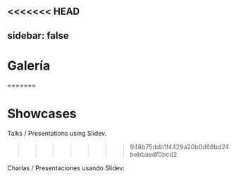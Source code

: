 <<<<<<< HEAD
---
sidebar: false
---

# Galería
=======
# Showcases

Talks / Presentations using Slidev.
>>>>>>> 948b75ddb1f4429a20b0d68bd24bebbaedf0bcd2

Charlas / Presentaciones usando Slidev:
<!-- Edit in ./docs/.vitepress/showcases.ts -->
<ShowCases />

